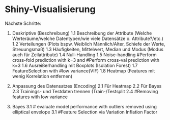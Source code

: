 # Shiny-Visualisierung
Nächste Schritte:

1. Deskriptive (Beschreibung)
  1.1 Beschreibung der Attribute (Welche Werteräume/welche Datentypen/wie viele Datensätze o. Attribute?/etc.)
  1.2 Verteilungen (Plots bspw. Weiblich Männlich/Alter, Schiefe der Werte, Streuungsmaß)
  1.3 Häufigkeiten, Mittelwert, Median und Modus (Modus auch für Zeilattribute)
  1.4 Null-Handling
  1.5 Noise-handling #Perform cross-fold prediction with k=3 and #Perform cross-val prediction with k=3
  1.6 Ausreißerhandling mit Boxplots (Isolation Forest)
  1.7 FeatureSelection with #low variance(VIF)
  1.8 Heatmap (Features mit wenig Korrelation entfernen)

2. Anpassung des Datensatzes (Encoding)
  2.1 Für Heatmap
  2.2 Für Bayes
  2.3 Trainings- und Testdaten trennen (Train-/Testsplit
  2.4 #Removing features with low variance

  
3. Bayes
  3.1 # evaluate model performance with outliers removed using elliptical envelope
  3.1 #Feature Selection via Variation Inflation Factor
